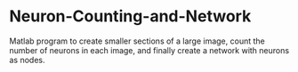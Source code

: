 # Neuron-Counting-and-Network
Matlab program to create smaller sections of a large image, count the number of neurons in each image,
and finally create a network with neurons as nodes.
